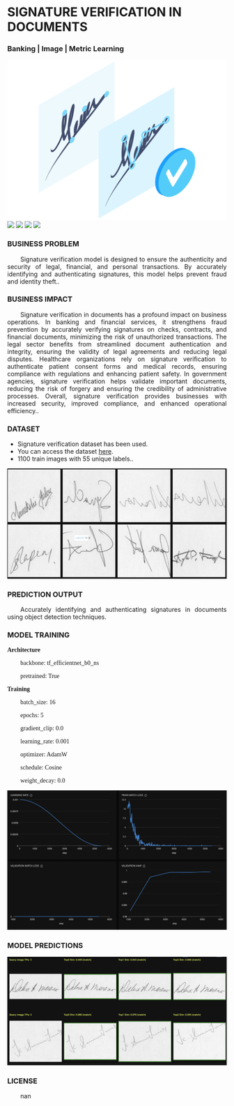 # SIGNATURE VERIFICATION IN DOCUMENTS
### Banking | Image | Metric Learning

![](https://github.com/h2oai/HT-Catalog/blob/1432be958ab3f41b67c57c241b946b4a3d4699e1/Assets/DL_Models/2_Signature%20Verification/cover.png)
![](https://github.com/h2oai/HT-Catalog/blob/1432be958ab3f41b67c57c241b946b4a3d4699e1/Assets/DL_Models/2_Signature%20Verification/cover.jpg)
![](https://github.com/h2oai/HT-Catalog/blob/1432be958ab3f41b67c57c241b946b4a3d4699e1/Assets/DL_Models/2_Signature%20Verification/cover.jpeg)
![](https://github.com/h2oai/HT-Catalog/blob/1432be958ab3f41b67c57c241b946b4a3d4699e1/Assets/DL_Models/2_Signature%20Verification/cover.webp)
![](https://github.com/h2oai/HT-Catalog/blob/1432be958ab3f41b67c57c241b946b4a3d4699e1/Assets/DL_Models/2_Signature%20Verification/cover)

### BUSINESS PROBLEM
<p style='text-align: justify; text-indent: 30px;'>Signature verification model is designed to ensure the authenticity and security of legal, financial, and personal transactions. By accurately identifying and authenticating signatures, this model helps prevent fraud and identity theft..</p>

### BUSINESS IMPACT
<p style='text-align: justify; text-indent: 30px;'>Signature verification in documents has a profound impact on business operations. In banking and financial services, it strengthens fraud prevention by accurately verifying signatures on checks, contracts, and financial documents, minimizing the risk of unauthorized transactions. The legal sector benefits from streamlined document authentication and integrity, ensuring the validity of legal agreements and reducing legal disputes. Healthcare organizations rely on signature verification to authenticate patient consent forms and medical records, ensuring compliance with regulations and enhancing patient safety. In government agencies, signature verification helps validate important documents, reducing the risk of forgery and ensuring the credibility of administrative processes. Overall, signature verification provides businesses with increased security, improved compliance, and enhanced operational efficiency..</p>

### DATASET
- Signature verification dataset has been used.
- You can access the dataset [here](s3://apac-cds/ht_datasets/sign_verification/sign_verification.zip).
- 1100 train images with 55 unique labels..

![train data](https://github.com/h2oai/HT-Catalog/blob/1432be958ab3f41b67c57c241b946b4a3d4699e1/Assets/DL_Models/2_Signature%20Verification/train%20data.png)

### PREDICTION OUTPUT
<p style='text-align: justify; text-indent: 30px;'>Accurately identifying and authenticating signatures in documents using object detection techniques.</p>

### MODEL TRAINING
<p style='font-family:JackInput Regular;'><b>Architecture</b></p>
<p style='text-align: justify; text-indent: 30px;font-family:JackInput Regular;'>backbone: tf_efficientnet_b0_ns</p>
<p style='text-align: justify; text-indent: 30px;font-family:JackInput Regular;'>pretrained: True</p>

<p style='font-family:JackInput Regular;'><b>Training</b></p>
<p style='text-align: justify; text-indent: 30px;font-family:JackInput Regular;'>batch_size: 16</p>
<p style='text-align: justify; text-indent: 30px;font-family:JackInput Regular;'>epochs: 5</p>
<p style='text-align: justify; text-indent: 30px;font-family:JackInput Regular;'>gradient_clip: 0.0</p>
<p style='text-align: justify; text-indent: 30px;font-family:JackInput Regular;'>learning_rate: 0.001</p>
<p style='text-align: justify; text-indent: 30px;font-family:JackInput Regular;'>optimizer: AdamW</p>
<p style='text-align: justify; text-indent: 30px;font-family:JackInput Regular;'>schedule: Cosine</p>
<p style='text-align: justify; text-indent: 30px;font-family:JackInput Regular;'>weight_decay: 0.0</p>

![chart](https://github.com/h2oai/HT-Catalog/blob/1432be958ab3f41b67c57c241b946b4a3d4699e1/Assets/DL_Models/2_Signature%20Verification/chart.png)

### MODEL PREDICTIONS

![Validation Predictions](https://github.com/h2oai/HT-Catalog/blob/1432be958ab3f41b67c57c241b946b4a3d4699e1/Assets/DL_Models/2_Signature%20Verification/Validation%20Predictions.png)

### LICENSE
<p style='text-align: justify; text-indent: 30px;'>nan</p>
    